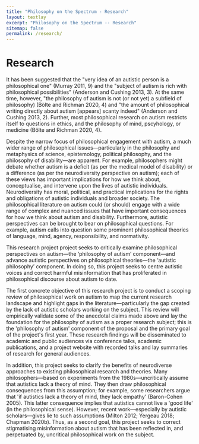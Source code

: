 ```yaml
---
title: "Philosophy on the Spectrum - Research"
layout: textlay
excerpt: "Philosophy on the Spectrum -- Research"
sitemap: false
permalink: /research/
---
```


# Research

It has been suggested that the "very idea of an autistic person is a philosophical one" (Murray 2011, 9) and the "subject of autism is rich with philosophical possibilities" (Anderson and Cushing 2013, 3). At the same time, however, "the philosophy of autism is not (or not yet) a subfield of philosophy) (Bölte and Richman 2020, 4) and "the amount of philosophical writing directly about autism [appears] scanty indeed" (Anderson and Cushing 2013, 2). Further, most philosophical research on autism restricts itself to questions in ethics, and the philosophy of mind, pscyhology, or medicine (Bölte and Richman 2020, 4).

Despite the narrow focus of philosophical engagement with autism, a much wider range of philosophical issues—particularly in the philosophy and metaphysics of science, epistemology, political philosophy, and the philosophy of disability—are apparent. For example, philosophers might debate whether autism is a deficit (as per the medical model of disability) or a difference (as per the neurodiversity perspective on autism); each of these views has important implications for how we think about, conceptualise, and intervene upon the lives of autistic individuals. Neurodiversity has moral, political, and practical implications for the rights and obligations of autistic individuals and broader society. The philosophical literature on autism could (or should) engage with a wide range of complex and nuanced issues that have important consequences for how we think about autism and disability. Furthermore, autistic perspectives can be brought to bear on philosophical questions. For example, autism calls into question some prominent philosophical theories of language, mind, agency, responsibility, and normativity.

This research project project seeks to critically examine philosophical perspectives on autism—the ‘philosophy of autism’ component—and advance autistic perspectives on philosophical theories—the ‘autistic philosophy’ component. In doing so, this project seeks to centre autistic voices and correct harmful misinformation that has proliferated in philosophical discourse about autism to date.

The first concrete objective of this research project is to conduct a scoping review of philosophical work on autism to map the current research landscape and highlight gaps in the literature—particularly the gap created by the lack of autistic scholars working on the subject. This review will empirically validate some of the anecdotal claims made above and lay the foundation for the philosophy of autism as a proper research subject; this is the 'philosophy of autism' component of the proposal and the primary goal of the project's first year. These research findings will be disseminated to academic and public audiences via conference talks, academic publications, and a project website with recorded talks and lay summaries of research for general audiences.

In addition, this project seeks to clarify the benefits of neurodiverse approaches to existing philosophical research and theories. Many philosophers—based on experiments from the 1980s—uncritically assume that autistics lack a theory of mind. They then draw philosophical consequences from this assumption; for example, some researchers argue that 'if autistics lack a theory of mind, they lack empathy' (Baron-­Cohen 2005). This latter consequence implies that autistics cannot live a 'good life' (in the philosophical sense). However, recent work—especially by autistic scholars—gives lie to such assumptions (Milton 2012; Yergeau 2018; Chapman 2020b). Thus, as a second goal, this project seeks to correct stigmatising misinformation about autism that has been reflected in, and perpetuated by, uncritical philosophical work on the subject.
